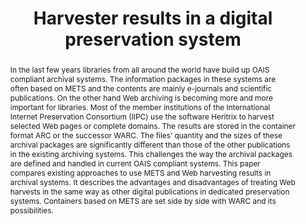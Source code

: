 ---
abstract: 'In the last few years libraries from all around the world have build up
  OAIS compliant archival systems. The information packages in these systems are often
  based on METS and the contents are mainly e-journals and scientific publications.
  On the other hand Web archiving is becoming more and more important for libraries.
  Most of the member institutions of the International Internet Preservation Consortium
  (IIPC) use the software Heritrix to harvest selected Web pages or complete domains.
  The results are stored in the container format ARC or the successor WARC. The files’
  quantity and the sizes of these archival packages are significantly different than
  those of the other publications in the existing archiving systems. This challenges
  the way the archival packages are defined and handled in current OAIS compliant
  systems.

  This paper compares existing approaches to use METS and Web harvesting results in
  archival systems. It describes the advantages and disadvantages of treating Web
  harvests in the same way as other digital publications in dedicated preservation
  systems. Containers based on METS are set side by side with WARC and its possibilities.'
creators:
- Steinke, Tobias
date: null
document_url: https://services.phaidra.univie.ac.at/api/object/o:294146/download
grand_parent: iPRES
institutions: []
keywords:
- london
landing_page_url: https://phaidra.univie.ac.at/o:294146
language: eng
layout: publication
license: CC BY-SA 3.0 AT
notes_url: null
parent: iPRES 2008
publication_type: paper
size: 31536
slides_url: null
source_name: iPRES
stream_url: null
title: Harvester results in a digital preservation system
year: 2008
---